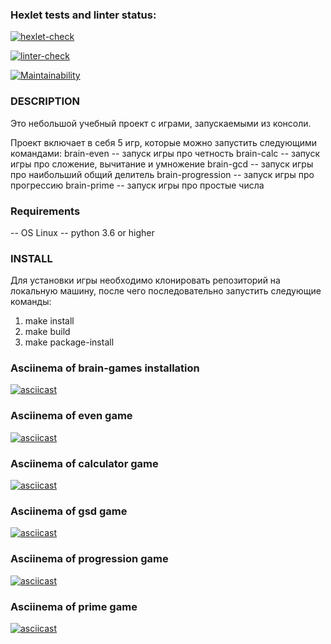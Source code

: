 ### Hexlet tests and linter status:
[![hexlet-check](https://github.com/StEvseeva/python-project-lvl1/actions/workflows/hexlet-check.yml/badge.svg)](https://github.com/StEvseeva/python-project-lvl1/actions/workflows/hexlet-check.yml)

[![linter-check](https://github.com/StEvseeva/python-project-lvl1/actions/workflows/linter-check.yml/badge.svg?event=push)](https://github.com/StEvseeva/python-project-lvl1/actions/workflows/linter-check.yml)

[![Maintainability](https://api.codeclimate.com/v1/badges/a99a88d28ad37a79dbf6/maintainability)](https://codeclimate.com/github/codeclimate/codeclimate/maintainability)

### DESCRIPTION
Это небольшой учебный проект с играми, запускаемыми из консоли.

Проект включает в себя 5 игр, которые можно запустить следующими командами:
brain-even -- запуск игры про четность
brain-calc -- запуск игры про сложение, вычитание и умножение
brain-gcd -- запуск игры про наибольший общий делитель
brain-progression -- запуск игры про прогрессию
brain-prime -- запуск игры про простые числа

### Requirements

-- OS Linux
-- python 3.6 or higher

### INSTALL

Для установки игры необходимо клонировать репозиторий на локальную машину, после чего последовательно запустить следующие команды:

1. make install
2. make build
3. make package-install

### Asciinema of brain-games installation 
[![asciicast](https://asciinema.org/a/513008.svg)](https://asciinema.org/a/513008)

### Asciinema of even game
[![asciicast](https://asciinema.org/a/512998.svg)](https://asciinema.org/a/512998)

### Asciinema of calculator game
[![asciicast](https://asciinema.org/a/513000.svg)](https://asciinema.org/a/513000)

### Asciinema of gsd game
[![asciicast](https://asciinema.org/a/513001.svg)](https://asciinema.org/a/513001)

### Asciinema of progression game
[![asciicast](https://asciinema.org/a/513003.svg)](https://asciinema.org/a/513003)

### Asciinema of prime game
[![asciicast](https://asciinema.org/a/513004.svg)](https://asciinema.org/a/513004)

